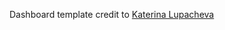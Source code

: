 Dashboard template credit to [Katerina Lupacheva](https://github.com/KaterinaLupacheva/nextjs-dashboard-layout.git)
